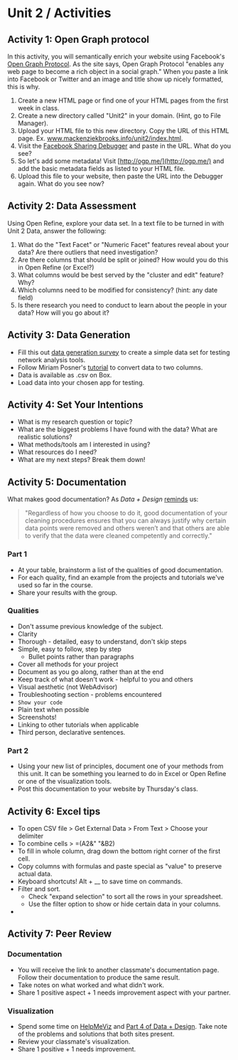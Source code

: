 # Unit 2 / Activities

## Activity 1: Open Graph protocol
In this activity, you will semantically enrich your website using Facebook's [Open Graph Protocol](http://ogp.me/). As the site says, Open Graph Protocol "enables any web page to become a rich object in a social graph." When you paste a link into Facebook or Twitter and an image and title show up nicely formatted, this is why.
1. Create a new HTML page or find one of your HTML pages from the first week in class. 
2. Create a new directory called "Unit2" in your domain. (Hint, go to File Manager).
3. Upload your HTML file to this new directory. Copy the URL of this HTML page. Ex. www.mackenziekbrooks.info/unit2/index.html.
4. Visit the [Facebook Sharing Debugger](https://developers.facebook.com/tools/debug/sharing/) and paste in the URL. What do you see?
5. So let's add some metadata! Visit [http://ogp.me/](http://ogp.me/) and add the basic metadata fields as listed to your HTML file. 
6. Upload this file to your website, then paste the URL into the Debugger again. What do you see now?

## Activity 2: Data Assessment
Using Open Refine, explore your data set. In a text file to be turned in with Unit 2 Data, answer the following:
1. What do the "Text Facet" or "Numeric Facet" features reveal about your data? Are there outliers that need investigation?
2. Are there columns that should be split or joined? How would you do this in Open Refine (or Excel?) 
3. What columns would be best served by the "cluster and edit" feature? Why?
4. Which columns need to be modified for consistency? (hint: any date field)
5. Is there research you need to conduct to learn about the people in your data? How will you go about it? 

## Activity 3: Data Generation
* Fill this out [data generation survey](https://docs.google.com/forms/d/e/1FAIpQLSeSBKxh-rv1W8z8vPLdeurrtrN6QAt3QkhXY8plkB4lzAMHOw/viewform?c=0&w=1) to create a simple data set for testing network analysis tools. 
* Follow Miriam Posner's [tutorial](http://miriamposner.com/blog/a-fun-way-to-introduce-dh-students-to-dataviz/) to convert data to two columns. 
* Data is available as .csv on Box. 
* Load data into your chosen app for testing.


## Activity 4: Set Your Intentions
* What is my research question or topic?
* What are the biggest problems I have found with the data? What are realistic solutions?
* What methods/tools am I interested in using?
* What resources do I need?
* What are my next steps? Break them down!

## Activity 5: Documentation 
What makes good documentation? As *Data + Design* [reminds](https://infoactive.co/data-design/ch08.html) us: 
> "Regardless of how you choose to do it, good documentation of your cleaning procedures ensures that you can always justify why certain data points were removed and others weren’t and that others are able to verify that the data were cleaned competently and correctly."

### Part 1
* At your table, brainstorm a list of the qualities of good documentation.
* For each quality, find an example from the projects and tutorials we've used so far in the course. 
* Share your results with the group. 

### Qualities
* Don't assume previous knowledge of the subject. 
* Clarity
* Thorough - detailed, easy to understand, don't skip steps
* Simple, easy to follow, step by step
  * Bullet points rather than paragraphs
* Cover all methods for your project 
* Document as you go along, rather than at the end
* Keep track of what doesn't work - helpful to you and others
* Visual aesthetic (not WebAdvisor)
* Troubleshooting section - problems encountered
* ```Show your code``` 
* Plain text when possible 
* Screenshots! 
* Linking to other tutorials when applicable
* Third person, declarative sentences. 

### Part 2
* Using your new list of principles, document one of your methods from this unit. It can be something you learned to do in Excel or Open Refine or one of the visualization tools.
* Post this documentation to your website by Thursday's class. 

## Activity 6: Excel tips
* To open CSV file > Get External Data > From Text > Choose your delimiter
* To combine cells > =(A2&" "&B2)
* To fill in whole column, drag down the bottom right corner of the first cell.
* Copy columns with formulas and paste special as "value" to preserve actual data.
* Keyboard shortcuts! Alt + __ to save time on commands.
* Filter and sort.
  * Check "expand selection" to sort all the rows in your spreadsheet.
  * Use the filter option to show or hide certain data in your columns.
* 

## Activity 7: Peer Review
### Documentation
* You will receive the link to another classmate's documentation page. Follow their documentation to produce the same result.
* Take notes on what worked and what didn't work. 
* Share 1 positive aspect + 1 needs improvement aspect with your partner. 

### Visualization
* Spend some time on [HelpMeViz](http://helpmeviz.com) and [Part 4 of Data + Design](https://infoactive.co/data-design/part04.html). Take note of the problems and solutions that both sites present. 
* Review your classmate's visualization. 
* Share 1 positive + 1 needs improvement.

